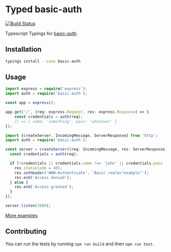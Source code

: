 # Typed basic-auth
[![Build Status](https://travis-ci.org/types/npm-basic-auth.svg?branch=master)](https://travis-ci.org/types/npm-basic-auth)

Typescript Typings for [basic-auth](https://npmjs.org/package/basic-auth).

## Installation
```sh
typings install --save basic-auth
```

## Usage

```ts
import express = require('express');
import auth = require('basic-auth');

const app = express();

app.get('/', (req: express.Request, res: express.Response) => {
    const credentials = auth(req);
    // => { name: 'something', pass: 'whatever' }
});
```

```ts
import {createServer, IncomingMessage, ServerResponse} from 'http';
import auth = require('basic-auth');

const server = createServer((req: IncomingMessage, res: ServerResponse) => {
  const credentials = auth(req);

  if (!credentials || credentials.name !== 'john' || credentials.pass !== 'secret') {
    res.statusCode = 401;
    res.setHeader('WWW-Authenticate', 'Basic realm="example"');
    res.end('Access denied');
  } else {
    res.end('Access granted');
  }
});

server.listen(3000);
```

[More examples](./test/test.ts)

## Contributing
You can run the tests by running `npm run build` and then `npm run test`.
